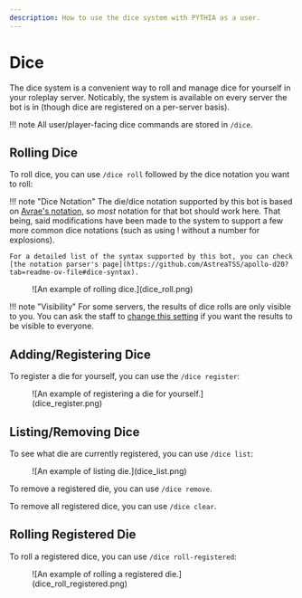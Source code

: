 ```yaml
---
description: How to use the dice system with PYTHIA as a user.
---
```


# Dice

The dice system is a convenient way to roll and manage dice for yourself in your roleplay server. Noticably, the system is available on every server the bot is in (though dice are registered on a per-server basis).

!!! note
    All user/player-facing dice commands are stored in `/dice`.

## Rolling Dice

To roll dice, you can use `/dice roll` followed by the dice notation you want to roll:

!!! note "Dice Notation"
    The die/dice notation supported by this bot is based on [Avrae's notation](https://avrae.io/commands#roll), so *most* notation for that bot should work here. That being, said modifications have been made to the system to support a few more common dice notations (such as using ! without a number for explosions).

    For a detailed list of the syntax supported by this bot, you can check [the notation parser's page](https://github.com/AstreaTSS/apollo-d20?tab=readme-ov-file#dice-syntax).

<figure markdown>
  ![An example of rolling dice.](dice_roll.png)
</figure>

!!! note "Visibility"
    For some servers, the results of dice rolls are only visible to you. You can ask the staff to [change this setting](dice_management.md#configuration) if you want the results to be visible to everyone.

## Adding/Registering Dice

To register a die for yourself, you can use the `/dice register`:

<figure markdown>
  ![An example of registering a die for yourself.](dice_register.png)
</figure>

## Listing/Removing Dice

To see what die are currently registered, you can use `/dice list`:

<figure markdown>
  ![An example of listing die.](dice_list.png)
</figure>

To remove a registered die, you can use `/dice remove`.

To remove all registered dice, you can use `/dice clear`.

## Rolling Registered Die

To roll a registered dice, you can use `/dice roll-registered`:

<figure markdown>
  ![An example of rolling a registered die.](dice_roll_registered.png)
</figure>